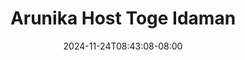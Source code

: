 --- 
title: "Arunika Host Toge Idaman"
description: "  bokeh Arunika Host Toge Idaman yandek full new"
date: 2024-11-24T08:43:08-08:00
file_code: "z2hg8btzd6kc"
draft: false
cover: "f6ga87l1r44bxhsb.jpg"
tags: ["Arunika", "Host", "Toge", "Idaman", "bokep-indo", "bokep-viral", "bokep-ig"]
length: 1515
fld_id: "1484066"
foldername: "Arunika"
categories: ["Arunika"]
views: 0
---